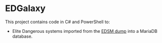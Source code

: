 # EDGalaxy

This project contains code in C# and PowerShell to:

- Elite Dangerous systems imported from the [EDSM dump](https://www.edsm.net/dump/systemsWithCoordinates.json.gz) into a MariaDB database.
